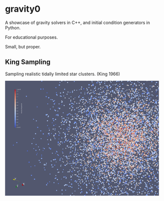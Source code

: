 # gravity0

A showcase of gravity solvers in C++, and initial condition generators in Python.

For educational purposes.

Small, but proper.


## King Sampling

Sampling realistic tidally limited star clusters. (King 1966)

![King_1](https://raw.githubusercontent.com/olafx/gravity0/master/renders/King_1.png)

